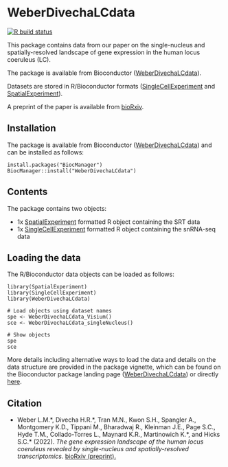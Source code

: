 # WeberDivechaLCdata

[![R build status](https://github.com/lmweber/WeberDivechaLCdata/workflows/R-CMD-check-bioc/badge.svg)](https://github.com/lmweber/WeberDivechaLCdata/actions)

This package contains data from our paper on the single-nucleus and spatially-resolved landscape of gene expression in the human locus coeruleus (LC).

The package is available from Bioconductor ([WeberDivechaLCdata](https://bioconductor.org/packages/WeberDivechaLCdata)).

Datasets are stored in R/Bioconductor formats ([SingleCellExperiment](https://bioconductor.org/packages/SingleCellExperiment) and [SpatialExperiment](https://bioconductor.org/packages/SpatialExperiment)).

A preprint of the paper is available from [bioRxiv](https://www.biorxiv.org/content/10.1101/2022.10.28.514241v1).


## Installation

The package is available from Bioconductor ([WeberDivechaLCdata](https://bioconductor.org/packages/WeberDivechaLCdata)) and can be installed as follows:

```
install.packages("BiocManager")
BiocManager::install("WeberDivechaLCdata")
```


## Contents

The package contains two objects:

- 1x [SpatialExperiment](https://bioconductor.org/packages/SpatialExperiment) formatted R object containing the SRT data
- 1x [SingleCellExperiment](https://bioconductor.org/packages/SingleCellExperiment) formatted R object containing the snRNA-seq data


## Loading the data

The R/Bioconductor data objects can be loaded as follows:

```
library(SpatialExperiment)
library(SingleCellExperiment)
library(WeberDivechaLCdata)

# Load objects using dataset names
spe <- WeberDivechaLCdata_Visium()
sce <- WeberDivechaLCdata_singleNucleus()

# Show objects
spe
sce
```

More details including alternative ways to load the data and details on the data structure are provided in the package vignette, which can be found on the Bioconductor package landing page ([WeberDivechaLCdata](https://bioconductor.org/packages/WeberDivechaLCdata)) or directly [here](https://bioconductor.org/packages/release/data/experiment/vignettes/WeberDivechaLCdata/inst/doc/WeberDivechaLCdata.html).


## Citation

- Weber L.M.\*, Divecha H.R.\*, Tran M.N., Kwon S.H., Spangler A., Montgomery K.D., Tippani M., Bharadwaj R., Kleinman J.E., Page S.C., Hyde T.M., Collado-Torres L., Maynard K.R., Martinowich K.\*, and Hicks S.C.\* (2022). *The gene expression landscape of the human locus coeruleus revealed by single-nucleus and spatially-resolved transcriptomics.* [bioRxiv (preprint).](https://www.biorxiv.org/content/10.1101/2022.10.28.514241v1)

